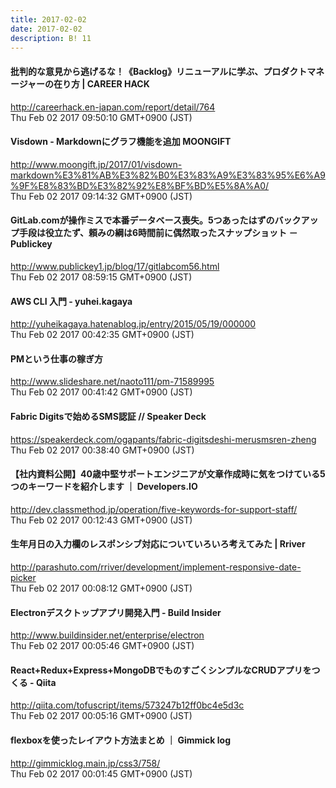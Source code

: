 ```yaml
---
title: 2017-02-02
date: 2017-02-02
description: B! 11
---
```


#### 批判的な意見から逃げるな！《Backlog》リニューアルに学ぶ、プロダクトマネージャーの在り方 | CAREER HACK
http://careerhack.en-japan.com/report/detail/764<br>
Thu Feb 02 2017 09:50:10 GMT+0900 (JST)<br>


#### Visdown - Markdownにグラフ機能を追加 MOONGIFT
http://www.moongift.jp/2017/01/visdown-markdown%E3%81%AB%E3%82%B0%E3%83%A9%E3%83%95%E6%A9%9F%E8%83%BD%E3%82%92%E8%BF%BD%E5%8A%A0/<br>
Thu Feb 02 2017 09:14:32 GMT+0900 (JST)<br>


#### GitLab.comが操作ミスで本番データベース喪失。5つあったはずのバックアップ手段は役立たず、頼みの綱は6時間前に偶然取ったスナップショット － Publickey
http://www.publickey1.jp/blog/17/gitlabcom56.html<br>
Thu Feb 02 2017 08:59:15 GMT+0900 (JST)<br>


#### AWS CLI 入門 - yuhei.kagaya
http://yuheikagaya.hatenablog.jp/entry/2015/05/19/000000<br>
Thu Feb 02 2017 00:42:35 GMT+0900 (JST)<br>


#### PMという仕事の稼ぎ方
http://www.slideshare.net/naoto111/pm-71589995<br>
Thu Feb 02 2017 00:41:42 GMT+0900 (JST)<br>


#### Fabric Digitsで始めるSMS認証 // Speaker Deck
https://speakerdeck.com/ogapants/fabric-digitsdeshi-merusmsren-zheng<br>
Thu Feb 02 2017 00:38:40 GMT+0900 (JST)<br>


#### 【社内資料公開】40歳中堅サポートエンジニアが文章作成時に気をつけている5つのキーワードを紹介します ｜ Developers.IO
http://dev.classmethod.jp/operation/five-keywords-for-support-staff/<br>
Thu Feb 02 2017 00:12:43 GMT+0900 (JST)<br>


#### 生年月日の入力欄のレスポンシブ対応についていろいろ考えてみた  |  Rriver
http://parashuto.com/rriver/development/implement-responsive-date-picker<br>
Thu Feb 02 2017 00:08:12 GMT+0900 (JST)<br>


#### Electronデスクトップアプリ開発入門 - Build Insider
http://www.buildinsider.net/enterprise/electron<br>
Thu Feb 02 2017 00:05:46 GMT+0900 (JST)<br>


#### React+Redux+Express+MongoDBでものすごくシンプルなCRUDアプリをつくる - Qiita
http://qiita.com/tofuscript/items/573247b12ff0bc4e5d3c<br>
Thu Feb 02 2017 00:05:16 GMT+0900 (JST)<br>


#### flexboxを使ったレイアウト方法まとめ ｜ Gimmick log
http://gimmicklog.main.jp/css3/758/<br>
Thu Feb 02 2017 00:01:45 GMT+0900 (JST)<br>


